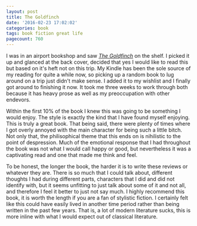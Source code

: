 ```yaml
---
layout: post
title: The Goldfinch
date: '2016-02-23 17:02:02'
categories: book
tags: book fiction great life
pagecount: 760
---
```


I was in an airport bookshop and saw [*The Goldfinch*][gold-amazon]
on the shelf. I picked it up and glanced at the back cover, decided
that yes I would like to read this but based on it's heft not on
this trip. My Kindle has been the sole source of my reading for
quite a while now, so picking up a random book to lug around on
a trip just didn't make sense. I added it to my wishlist and I finally
got around to finishing it now. It took me three weeks to work through
both because it has heavy prose as well as my preoccupation with
other endevors.

Within the first 10% of the book I knew this was going to be something
I would enjoy. The style is exactly the kind that I have found myself
enjoying. This is truly a great book. That being said, there were
plenty of times where I got overly annoyed with the main character for
being such a little bitch. Not only that, the philisophical theme
that this ends on is nihilistic to the point of despression. Much
of the emotional response that I had throughout the book was not
what I would call happy or good, but nevertheless it was a captivating
read and one that made me think and feel.

To be honest, the longer the book, the harder it is to write these
reviews or whatever they are. There is so much that I could talk about,
different thoughts I had during different parts, characters that I did
and did not identify with, but it seems unfitting to just talk about
some of it and not all, and therefore I feel it better to just not
say much. I highly recommend this book, it is worth the length
if you are a fan of stylistic fiction. I certainly felt like this
could have easily lived in another time period rather than being
written in the past few years. That is, a lot of modern literature
sucks, this is more inline with what I would expect out of classical
literature.


[gold-amazon]:      http://amzn.com/B00BAXFECK

